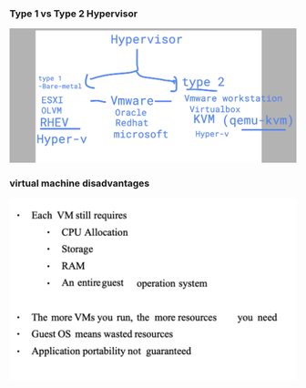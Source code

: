 ### Type 1 vs Type 2 Hypervisor 

<img src="type1.png">

### virtual machine disadvantages 

<img src="type2.png">
